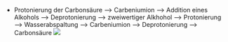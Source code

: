- Protonierung der Carbonsäure --> Carbeniumion --> Addition eines Alkohols --> Deprotonierung --> zweiwertiger Alkhohol --> Protonierung --> Wasserabspaltung --> Carbeniumion --> Deprotonierung --> Carbonsäure
![](Pasted%20image%2020240219145126.png)
